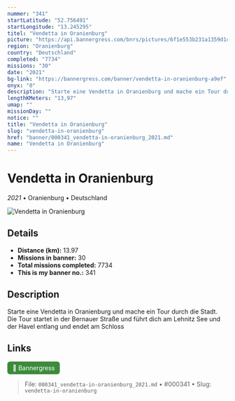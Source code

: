 ```yaml
---
nummer: "341"
startLatitude: "52.756491"
startLongitude: "13.245295"
titel: "Vendetta in Oranienburg"
picture: "https://api.bannergress.com/bnrs/pictures/6f1e553b231a1359d1c13fab72e84fe4"
region: "Oranienburg"
country: "Deutschland"
completed: "7734"
missions: "30"
date: "2021"
bg-link: "https://bannergress.com/banner/vendetta-in-oranienburg-a9ef"
onyx: "0"
description: "Starte eine Vendetta in Oranienburg und mache ein Tour durch die Stadt. Die Tour startet in der Bernauer Straße und führt dich am Lehnitz See und der Havel entlang und endet am Schloss"
lengthKMeters: "13,97"
umap: ""
missionDay: ""
notice: ""
title: "Vendetta in Oranienburg"
slug: "vendetta-in-oranienburg"
href: "banner/000341_vendetta-in-oranienburg_2021.md"
name: "Vendetta in Oranienburg"
---
```

# Vendetta in Oranienburg

*2021* • Oranienburg • Deutschland

![Vendetta in Oranienburg](https://api.bannergress.com/bnrs/pictures/6f1e553b231a1359d1c13fab72e84fe4)



## Details
- **Distance (km):** 13.97
- **Missions in banner:** 30
- **Total missions completed:** 7734
- **This is my banner no.:** 341



## Description
Starte eine Vendetta in Oranienburg und mache ein Tour durch die Stadt. Die Tour startet in der Bernauer Straße und führt dich am Lehnitz See und der Havel entlang und endet am Schloss



## Links
<a href="https://bannergress.com/banner/vendetta-in-oranienburg-a9ef" target="_blank" style="display:inline-block;margin-right:8px;padding:6px 12px;background:#3c8b3c;color:#fff;text-decoration:none;border-radius:6px;">🔗 Bannergress</a>



> File: `000341_vendetta-in-oranienburg_2021.md`
> • #000341
> • Slug: `vendetta-in-oranienburg`
